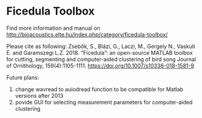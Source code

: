 # Ficedula Toolbox

Find more information and manual on http://bioacoustics.elte.hu/index.php/category/ficedula-toolbox/

Please cite as following:
Zsebők, S., Blázi, G., Laczi, M., Gergely N., Vaskuti É. and Garamszegi L.Z. 2018. 
“Ficedula”: an open-source MATLAB toolbox for cutting, segmenting and computer-aided clustering of bird song
Journal of Ornithology, 159(4):1105-1111. https://doi.org/10.1007/s10336-018-1581-9

Future plans:

1. change wavread to auiodread function to be compatible for Matlab versions after 2013
2. povide GUI for selecting measurement parameters for computer-aided clustering
